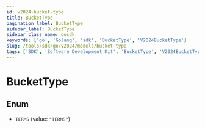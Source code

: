 ```yaml
---
id: v2024-bucket-type
title: BucketType
pagination_label: BucketType
sidebar_label: BucketType
sidebar_class_name: gosdk
keywords: ['go', 'Golang', 'sdk', 'BucketType', 'V2024BucketType'] 
slug: /tools/sdk/go/v2024/models/bucket-type
tags: ['SDK', 'Software Development Kit', 'BucketType', 'V2024BucketType']
---
```


# BucketType

## Enum


* `TERMS` (value: `"TERMS"`)


